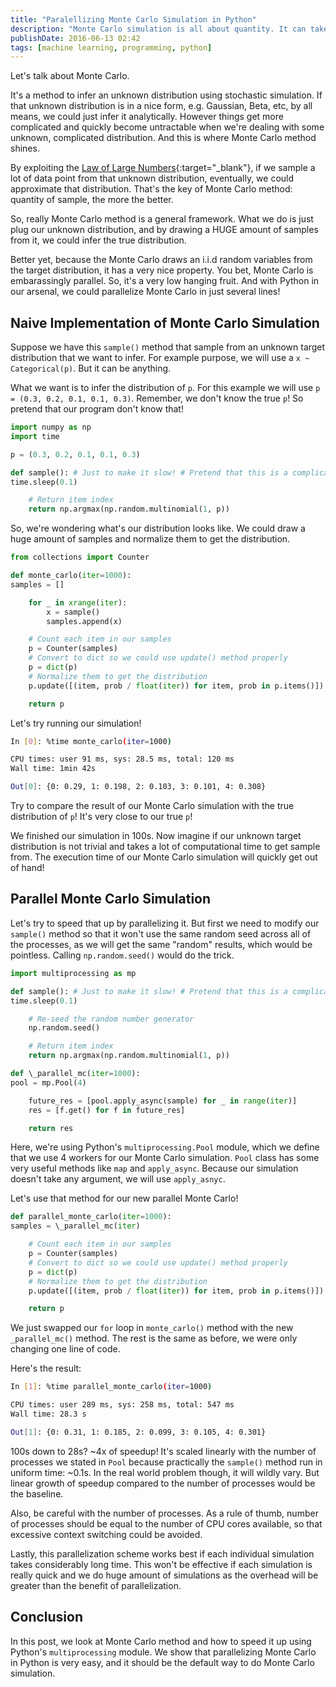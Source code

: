 ```yaml
---
title: "Paralellizing Monte Carlo Simulation in Python"
description: "Monte Carlo simulation is all about quantity. It can take a long time to complete. Here's how to speed it up with the amazing Python multiprocessing module!"
publishDate: 2016-06-13 02:42
tags: [machine learning, programming, python]
---
```


Let's talk about Monte Carlo.

It's a method to infer an unknown distribution using stochastic simulation. If that unknown distribution is in a nice form, e.g. Gaussian, Beta, etc, by all means, we could just infer it analytically. However things get more complicated and quickly become untractable when we're dealing with some unknown, complicated distribution. And this is where Monte Carlo method shines.

By exploiting the [Law of Large Numbers](https://en.wikipedia.org/wiki/Law_of_large_numbers){:target="\_blank"}, if we sample a lot of data point from that unknown distribution, eventually, we could approximate that distribution. That's the key of Monte Carlo method: quantity of sample, the more the better.

So, really Monte Carlo method is a general framework. What we do is just plug our unknown distribution, and by drawing a HUGE amount of samples from it, we could infer the true distribution.

Better yet, because the Monte Carlo draws an i.i.d random variables from the target distribution, it has a very nice property. You bet, Monte Carlo is embarassingly parallel. So, it's a very low hanging fruit. And with Python in our arsenal, we could parallelize Monte Carlo in just several lines!

## Naive Implementation of Monte Carlo Simulation

Suppose we have this `sample()` method that sample from an unknown target distribution that we want to infer. For example purpose, we will use a `x ~ Categorical(p)`. But it can be anything.

What we want is to infer the distribution of `p`. For this example we will use `p = (0.3, 0.2, 0.1, 0.1, 0.3)`. Remember, we don't know the true `p`! So pretend that our program don't know that!

```python
import numpy as np
import time

p = (0.3, 0.2, 0.1, 0.1, 0.3)

def sample(): # Just to make it slow! # Pretend that this is a complicated distribution!
time.sleep(0.1)

    # Return item index
    return np.argmax(np.random.multinomial(1, p))

```

So, we're wondering what's our distribution looks like. We could draw a huge amount of samples and normalize them to get the distribution.

```python
from collections import Counter

def monte_carlo(iter=1000):
samples = []

    for _ in xrange(iter):
        x = sample()
        samples.append(x)

    # Count each item in our samples
    p = Counter(samples)
    # Convert to dict so we could use update() method properly
    p = dict(p)
    # Normalize them to get the distribution
    p.update([(item, prob / float(iter)) for item, prob in p.items()])

    return p

```

Let's try running our simulation!

```bash
In [0]: %time monte_carlo(iter=1000)

CPU times: user 91 ms, sys: 28.5 ms, total: 120 ms
Wall time: 1min 42s

Out[0]: {0: 0.29, 1: 0.198, 2: 0.103, 3: 0.101, 4: 0.308}

```

Try to compare the result of our Monte Carlo simulation with the true distribution of `p`! It's very close to our true `p`!

We finished our simulation in 100s. Now imagine if our unknown target distribution is not trivial and takes a lot of computational time to get sample from. The execution time of our Monte Carlo simulation will quickly get out of hand!

## Parallel Monte Carlo Simulation

Let's try to speed that up by parallelizing it. But first we need to modify our `sample()` method so that it won't use the same random seed across all of the processes, as we will get the same "random" results, which would be pointless. Calling `np.random.seed()` would do the trick.

```python
import multiprocessing as mp

def sample(): # Just to make it slow! # Pretend that this is a complicated distribution!
time.sleep(0.1)

    # Re-seed the random number generator
    np.random.seed()

    # Return item index
    return np.argmax(np.random.multinomial(1, p))

def \_parallel_mc(iter=1000):
pool = mp.Pool(4)

    future_res = [pool.apply_async(sample) for _ in range(iter)]
    res = [f.get() for f in future_res]

    return res

```

Here, we're using Python's `multiprocessing.Pool` module, which we define that we use 4 workers for our Monte Carlo simulation. `Pool` class has some very useful methods like `map` and `apply_async`. Because our simulation doesn't take any argument, we will use `apply_asnyc`.

Let's use that method for our new parallel Monte Carlo!

```python
def parallel_monte_carlo(iter=1000):
samples = \_parallel_mc(iter)

    # Count each item in our samples
    p = Counter(samples)
    # Convert to dict so we could use update() method properly
    p = dict(p)
    # Normalize them to get the distribution
    p.update([(item, prob / float(iter)) for item, prob in p.items()])

    return p

```

We just swapped our `for` loop in `monte_carlo()` method with the new `_parallel_mc()` method. The rest is the same as before, we were only changing one line of code.

Here's the result:

```bash
In [1]: %time parallel_monte_carlo(iter=1000)

CPU times: user 289 ms, sys: 258 ms, total: 547 ms
Wall time: 28.3 s

Out[1]: {0: 0.31, 1: 0.185, 2: 0.099, 3: 0.105, 4: 0.301}

```

100s down to 28s? ~4x of speedup! It's scaled linearly with the number of processes we stated in `Pool` because practically the `sample()` method run in uniform time: ~0.1s. In the real world problem though, it will wildly vary. But linear growth of speedup compared to the number of processes would be the baseline.

Also, be careful with the number of processes. As a rule of thumb, number of processes should be equal to the number of CPU cores available, so that excessive context switching could be avoided.

Lastly, this parallelization scheme works best if each individual simulation takes considerably long time. This won't be effective if each simulation is really quick and we do huge amount of simulations as the overhead will be greater than the benefit of parallelization.

## Conclusion

In this post, we look at Monte Carlo method and how to speed it up using Python's `multiprocessing` module. We show that parallelizing Monte Carlo in Python is very easy, and it should be the default way to do Monte Carlo simulation.

```

```
